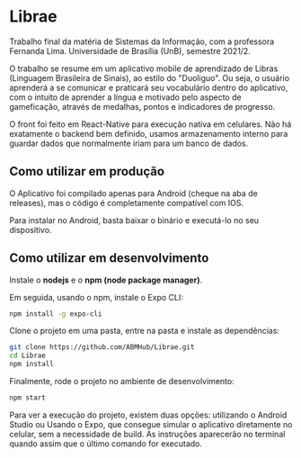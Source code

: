 # Librae

Trabalho final da matéria de Sistemas da Informação, com a professora Fernanda Lima. Universidade de Brasília (UnB), semestre 2021/2.

O trabalho se resume em um aplicativo mobile de aprendizado de Libras (Linguagem Brasileira de Sinais), ao estilo do "Duoliguo". Ou seja, o usuário aprenderá a se comunicar e praticará seu vocabulário dentro do aplicativo, com o intuito de aprender a língua e motivado pelo aspecto de gameficação, através de medalhas, pontos e indicadores de progresso.

O front foi feito em React-Native para execução nativa em celulares. Não há exatamente o backend bem definido, usamos armazenamento interno para guardar dados que normalmente iriam para um banco de dados.

## Como utilizar em produção

O Aplicativo foi compilado apenas para Android (cheque na aba de releases), mas o código é completamente compatível com IOS.

Para instalar no Android, basta baixar o binário e executá-lo no seu dispositivo.

## Como utilizar em desenvolvimento

Instale o **nodejs** e o **npm (node package manager)**.

Em seguida, usando o npm, instale o Expo CLI:

```bash
npm install -g expo-cli
```

Clone o projeto em uma pasta, entre na pasta e instale as dependências:

```bash
git clone https://github.com/ABMHub/Librae.git
cd Librae
npm install
```

Finalmente, rode o projeto no ambiente de desenvolvimento:

```bash
npm start
```

Para ver a execução do projeto, existem duas opções: utilizando o Android Studio ou Usando o Expo, que consegue simular o aplicativo diretamente no celular, sem a necessidade de build. As instruções aparecerão no terminal quando assim que o último comando for executado.
